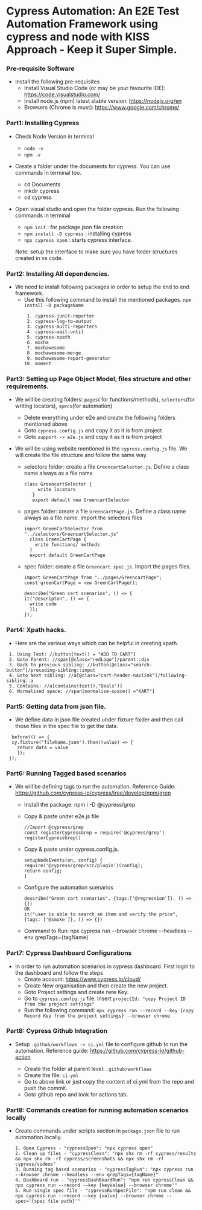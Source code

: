 
# Cypress Automation: An E2E Test Automation Framework using cypress and node with KISS Approach - Keep it Super Simple.

### Pre-requisite Software
  - Install the following pre-requisites
    * Install Visual Studio Code (or may be your favourite IDE): https://code.visualstudio.com/
    * Install node.js (npm) latest stable version: https://nodejs.org/en
    * Browsers (Chrome is must): https://www.google.com/chrome/

  ### Part1: Installing Cypress
  - Check Node Version in terminal
    * ``node -v``
    * ``npm -v``
  - Create a folder under the documents for cypress. You can use commands in terminal too.
    * cd Documents
    * mkdir cypress
    * cd cypress
  - Open visual studio and open the folder cypress. Run the following commands in terminal
    * ``npm init`` : for package.json file creation 
    * ``npm install -D cypress`` : installing cypress
    * ``npx cypress open`` : starts cypress interface.

    Note: setup the interface to make sure you have folder structures created in vs code.

  ### Part2: Installing All dependencies.
  - We need to install following packages in order to setup the end to end framework.
    * Use this following command to install the mentioned packages. ``npm install -D packageName``
      ```
       1. cypress-junit-reporter
       2. cypress-log-to-output
       3. cypress-multi-reporters
       4. cypress-wait-until
       5. cypress-xpath
       6. mocha
       7. mochawesome
       8. mochawesome-merge
       9. mochawesome-report-generator
      10. moment
      ```

  ### Part3: Setting up Page Object Model, files structure and other requirements.
  - We will be creating folders: ``pages``( for functions/methods), ``selectors``(for writing locators), ``specs``(for automation)
    * Delete everything under e2e and create the following folders mentioned above
    * Goto ``cypress.config.js`` and copy it as it is from project
    * Goto ``support -> e2e.js`` and copy it as it is from project

  - We will be using website mentioned in the ``cypress.config.js`` file. We will create the file structure and follow the same way.

    * selectors folder: create a file ``GreencartSelector.js``. Define a class name always as a file name

      ```
      class GreencartSelector {
           write locators
         }
         export default new GreencartSelector
       ```  
        
    * pages folder: create a file ``GreencartPage.js``. Define a class name always as a file name. Import the selectors files
      
      ```
      import GreenCarSSelector from "../selectors/GreencartSelector.js"
        class GreenCartPage {
          write functions/ methods
        }
        export default GreenCartPage
      ```

    * spec folder: create a file ``Greencart.spec.js``. Import the pages files.

      ```
      import GreenCartPage from "../pages/GreencartPage";
      const greenCartPage = new GreenCartPage();

      describe("Green cart scenarios", () => {
      it("descripton", () => {
        write code
        });
      });
      ```

  ### Part4: Xpath hacks.
  - Here are the various ways which can be helpful in creating xpath.

  ```
   1. Using Text: //button[text() = "ADD TO CART"]
   2. Goto Parent: //span[@class="redLogo"]/parent::div
   3. Back to previous sibling: //button[@class="search-button"]/preceding-sibling::input
   4. Goto Next sibling: //a[@class="cart-header-navlink"]/following-sibling::a
   5. Contains: //a[contains(text(),"Deals")]
   6. Normalised space: //span[normalize-space() ="KART"] 
   ```

  ### Part5: Getting data from json file.
   - We define data in json file created under fixture folder and then call those files in the spec file to get the   data.

   ```
     before(() => {
     cy.fixture("fileName.json").then((value) => {
       return data = value
       });
    });
   ```

  ### Part6: Running Tagged based scenarios
  - We will be defining tags to run the automation. Reference Guide: https://github.com/cypress-io/cypress/tree/develop/npm/grep
    * Install the package: npm i -D @cypress/grep
    * Copy & paste under e2e.js file
      
      ```
      //Import @cypress/grep
      const registerCypressGrep = require('@cypress/grep')
      registerCypressGrep()
      ```
      
    * Copy & paste under cypress.config.js.

      ```
      setupNodeEvents(on, config) {
      require('@cypress/grep/src/plugin')(config);
      return config;
      }
      ```
      
    * Configure the automation scenarios

      ```
      describe("Green cart scenarios", {tags:['@regression']}, () => {}) 
      OR
      it("user is able to search an item and verify the price", {tags: ['@smoke']}, () => {})
      ```

    * Command to Run: npx cypress run --browser chrome --headless --env grepTags={tagName}

  ### Part7: Cypress Dashboard Configurations
  - In order to run automation scenarios in cypress dashboard. First login to the dashboard and follow the steps
    * Create account: https://www.cypress.io/cloud/
    * Create New organisation and then create the new project.
    * Goto Project settings and create new Key.
    * Go to ``cypress.config.js`` file. Insert ``projectId: "copy Project ID from the project settings"``
    * Run the following command: ``npx cypress run --record --key {copy Record Key from the project settings} --browser chrome``

  ### Part8: Cypress Github Integration
  - Setup ``.github/workflows -> ci.yml`` file to configure github to run the automation. Reference guide: https://github.com/cypress-io/github-action

    * Create the folder at parent level: ``.github/workflows``
    * Create the file: ``ci.yml``
    * Go to above link or just copy the content of ci.yml from the repo and push the commit.
    * Goto github repo and look for actions tab.

  ### Part8: Commands creation for running automation scenarios locally
  - Create commands under scripts section in ```package.json``` file to run automation locally.

    ```
    1. Open Cypress - "cypressOpen": "npx cypress open"
    2. Clean up files - "cypressClean": "npx shx rm -rf cypress/results && npx shx rm -rf cypress/screenshots && npx shx rm -rf cypress/videos"
    3. Running tag based scenarios - "cypressTagRun": "npx cypress run --browser chrome --headless --env grepTags={tagName}"
    4. Dashboard run - "cypressDashBoardRun": "npm run cypressClean && npx cypress run --record --key {keyValue} --browser chrome'"
    5. Run single spec file - "cypressRunSpecFile": "npm run clean && npx cypress run --record --key {value} --browser chrome --spec='{spec file path}'"
    ```
  



    

     



